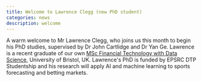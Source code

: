 ```yaml
---
title: Welcome to Lawrence Clegg (new PhD student)
categories: news
description: welcome
---
```

A warm welcome to Mr Lawrence Clegg, who joins us this month to begin his PhD studies, supervised by Dr John Cartlidge and Dr Yan Ge.  Lawrence is a recent graduate of our own [MSc Financial Technology with Data Science](https://www.bristol.ac.uk/study/postgraduate/taught/msc-financial-technology-with-data-science/), University of Bristol, UK.  Lawrence's PhD is funded by EPSRC DTP Studentship and his research will apply AI and machine learning to sports forecasting and betting markets.   